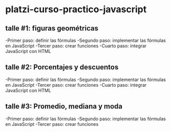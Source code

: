 # platzi-curso-practico-javascript

## talle #1: figuras geométricas

-Primer paso: definir las fórmulas
-Segundo paso: implementar las fórmulas en JavaScript
-Tercer paso: crear funciones 
-Cuarto paso: integrar JavaScript con HTML

## talle #2: Porcentajes y descuentos

-Primer paso: definir las fórmulas
-Segundo paso: implementar las fórmulas en JavaScript
-Tercer paso: crear funciones 
-Cuarto paso: integrar JavaScript con HTML

## talle #3: Promedio, mediana y moda

-Primer paso: definir las fórmulas
-Segundo paso: implementar las fórmulas en JavaScript
-Tercer paso: crear funciones 